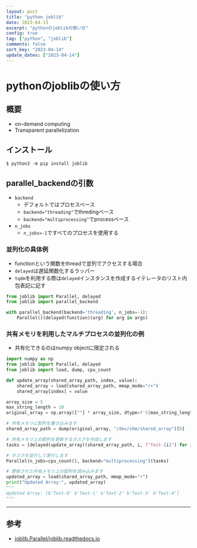 ```yaml
---
layout: post
title: "python joblib"
date: 2023-04-13
excerpt: "pythonのjoblibの使い方"
config: true
tag: ["python", "joblib"]
comments: false
sort_key: "2023-04-14"
update_dates: ["2023-04-14"]
---
```


# pythonのjoblibの使い方

## 概要
 - on-demand computing
 - Transparent parallelization

## インストール

```console
$ python3 -m pip install joblib
```

## parallel_backendの引数
 - `backend`
   - デフォルトではプロセスベース
   - `backend="threading"`でthredingベース
   - `backend="multiprocessing"`でprocessベース
 - `n_jobs`
   - `n_jobs=-1`ですべてのプロセスを使用する

### 並列化の具体例
 - functionという関数をthreadで並列でアクセスする場合
 - `delayed`は遅延関数化するラッパー
 - `tqdm`を利用する際は`delayed`インスタンスを作成するイテレータのリスト内包表記に記す

```python
from joblib import Parallel, delayed
from joblib import parallel_backend

with parallel_backend(backend='threading', n_jobs=-1):
    Parallel()(delayed(function)(arg) for arg in args)
```

### 共有メモリを利用したマルチプロセスの並列化の例
 - 共有化できるのはnumpy objectに限定される

```python
import numpy as np
from joblib import Parallel, delayed
from joblib import load, dump, cpu_count

def update_array(shared_array_path, index, value):
    shared_array = load(shared_array_path, mmap_mode="r+")
    shared_array[index] = value

array_size = 5
max_string_length = 10
original_array = np.array([""] * array_size, dtype=f'S{max_string_length}')

# 共有メモリに配列を書き込みます
shared_array_path = dump(original_array, "/dev/shm/shared_array")[0]

# 共有メモリ上の配列を更新するタスクを作成します
tasks = [delayed(update_array)(shared_array_path, i, f"Text-{i}") for i in range(array_size)]

# タスクを並行して実行します
Parallel(n_jobs=cpu_count(), backend="multiprocessing")(tasks)

# 更新された共有メモリ上の配列を読み込みます
updated_array = load(shared_array_path, mmap_mode="r")
print("Updated Array:", updated_array)
"""
Updated Array: [b'Text-0' b'Text-1' b'Text-2' b'Text-3' b'Text-4']
"""
```

---

## 参考
 - [joblib.Parallel/joblib.readthedocs.io](https://joblib.readthedocs.io/en/latest/generated/joblib.Parallel.html)
